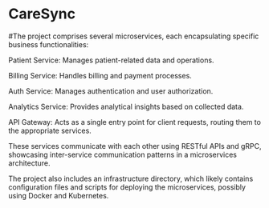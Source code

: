 # CareSync
#The project comprises several microservices, each encapsulating specific business functionalities:​

Patient Service: Manages patient-related data and operations.​

Billing Service: Handles billing and payment processes.​

Auth Service: Manages authentication and user authorization.​

Analytics Service: Provides analytical insights based on collected data.​

API Gateway: Acts as a single entry point for client requests, routing them to the appropriate services.​

These services communicate with each other using RESTful APIs and gRPC, showcasing inter-service communication patterns in a microservices architecture.​

The project also includes an infrastructure directory, which likely contains configuration files and scripts for deploying the microservices, possibly using Docker and Kubernetes.
